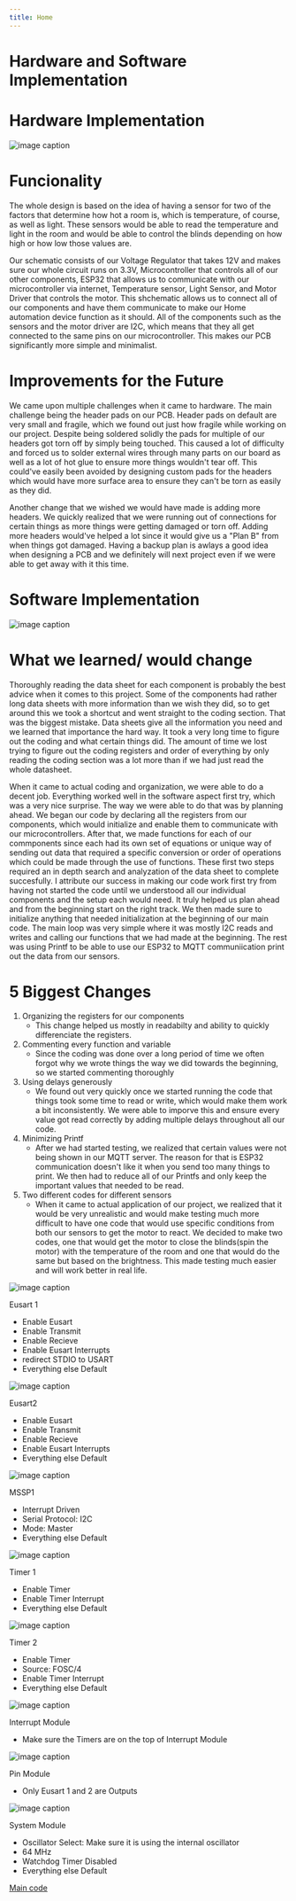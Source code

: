 ```yaml
---
title: Home 
---
```

 
# Hardware and Software Implementation

# Hardware Implementation

![image caption](https://github.com/EGR314-Team-305/Team305.github.io/blob/main/media/EGR%20314%20Team%20PCB%202.0%20UDV.png?raw=true)

# Funcionality

The whole design is based on the idea of having a sensor for two of the factors that determine how hot a room is, which is temperature, of course, as well as light. These sensors would be able to read the temperature and light in the room and would be able to control the blinds depending on how high or how low those values are. 

Our schematic consists of our Voltage Regulator that takes 12V and makes sure our whole circuit runs on 3.3V, Microcontroller that controls all of our other components, ESP32 that allows us to communicate with our microcontroller via internet, Temperature sensor, Light Sensor, and Motor Driver that controls the motor. This shchematic allows us to connect all of our components and have them communicate to make our Home automation device function as it should. All of the components such as the sensors and the motor driver are I2C, which means that they all get connected to the same pins on our microcontroller. This makes our PCB significantly more simple and minimalist. 

# Improvements for the Future

We came upon multiple challenges when it came to hardware. The main challenge being the header pads on our PCB. Header pads on default are very small and fragile, which we found out just how fragile while working on our project. Despite being soldered solidly the pads for multiple of our headers got torn off by simply being touched. This caused a lot of difficulty and forced us to solder external wires through many parts on our board as well as a lot of hot glue to ensure more things wouldn't tear off. This could've easily been avoided by designing custom pads for the headers which would have more surface area to ensure they can't be torn as easily as they did.

Another change that we wished we would have made is adding more headers. We quickly realized that we were running out of connections for certain things as more things were getting damaged or torn off. Adding more headers would've helped a lot since it would give us a "Plan B" from when things got damaged. Having a backup plan is awlays a good idea when designing a PCB and we definitely will next project even if we were able to get away with it this time. 

# Software Implementation

![image caption](https://github.com/EGR314-Team-305/Team305.github.io/blob/main/media/Software%20Proposal.png?raw=true)

# What we learned/ would change
Thoroughly reading the data sheet for each component is probably the best advice when it comes to this project. Some of the components had rather long data sheets with more information than we wish they did, so to get around this we took a shortcut and went straight to the coding section. That was the biggest mistake. Data sheets give all the information you need and we learned that importance the hard way. It took a very long time to figure out the coding and what certain things did. The amount of time we lost trying to figure out the coding registers and order of everything by only reading the coding section was a lot more than if we had just read the whole datasheet. 

When it came to actual coding and organization, we were able to do a decent job. Everything worked well in the software aspect first try, which was a very nice surprise. The way we were able to do that was by planning ahead. We began our code by declaring all the registers from our components, which would initialize and enable them to communicate with our microcontrollers. After that, we made functions for each of our commponents since each had its own set of equations or unique way of sending out data that required a specific conversion or order of operations which could be made through the use of functions. These first two steps required an in depth search and analyzation of the data sheet to complete succesfully. I attribute our success in making our code work first try from having not started the code until we understood all our individual components and the setup each would need. It truly helped us plan ahead and from the beginning start on the right track. We then made sure to initialize anything that needed initialization at the beginning of our main code. The main loop was very simple where it was mostly I2C reads and writes and calling our functions that we had made at the beginning. The rest was using Printf to be able to use our ESP32 to MQTT communiication print out the data from our sensors.

# 5 Biggest Changes
1. Organizing the registers for our components
   * This change helped us mostly in readabilty and ability to quickly differenciate the registers.
2. Commenting every function and variable
   * Since the coding was done over a long period of time we often forgot why we wrote things the way we did towards the beginning, so we started commenting thoroughly
3. Using delays generously
   * We found out very quickly once we started running the code that things took some time to read or write, which would make them work a bit inconsistently. We were able to imporve this and ensure every value got read correctly by adding multiple delays throughout all our code.
4. Minimizing Printf
   * After we had started testing, we realized that certain values were not being shown in our MQTT server. The reason for that is ESP32 communication doesn't like it when you send too many things to print. We then had to reduce all of our Printfs and only keep the important values that needed to be read.
5. Two different codes for different sensors
   * When it came to actual application of our project, we realized that it would be very unrealistic and would make testing much more difficult to have one code that would use specific conditions from both our sensors to get the motor to react. We decided to make two codes, one that would get the motor to close the blinds(spin the motor) with the temperature of the room and one that would do the same but based on the brightness. This made testing much easier and will work better in real life.
  
     
![image caption](https://github.com/EGR314-Team-305/Team305.github.io/blob/main/media/MPLABX-MCC-EUSART1.png?raw=true)

Eusart 1
* Enable Eusart
* Enable Transmit
* Enable Recieve
* Enable Eusart Interrupts
* redirect STDIO to USART
* Everything else Default
  

![image caption](https://github.com/EGR314-Team-305/Team305.github.io/blob/main/media/MPLABX-MCC-EUSART2.png?raw=true)

Eusart2
* Enable Eusart
* Enable Transmit
* Enable Recieve
* Enable Eusart Interrupts
* Everything else Default


![image caption](https://github.com/EGR314-Team-305/Team305.github.io/blob/main/media/MPLABX-MCC-MSSP1.png?raw=true)

MSSP1
* Interrupt Driven
* Serial Protocol: I2C
* Mode: Master
* Everything else Default
  

![image caption](https://github.com/EGR314-Team-305/Team305.github.io/blob/main/media/MPLABX-MCC-TMR1.png?raw=true)

Timer 1
* Enable Timer
* Enable Timer Interrupt
* Everything else Default


![image caption](https://github.com/EGR314-Team-305/Team305.github.io/blob/main/media/MPLABX-MCC-TMR2.png?raw=true)

Timer 2
* Enable Timer
* Source: FOSC/4
* Enable Timer Interrupt
* Everything else Default


![image caption](https://github.com/EGR314-Team-305/Team305.github.io/blob/main/media/MPLABX-MCC-Interrupt%20Module.png?raw=true)

Interrupt Module
* Make sure the Timers are on the top of Interrupt Module


![image caption](https://github.com/EGR314-Team-305/Team305.github.io/blob/main/media/MPLABX-MCC-Pin%20Module.png?raw=true)

Pin Module
* Only Eusart 1 and 2 are Outputs


![image caption](https://github.com/EGR314-Team-305/Team305.github.io/blob/main/media/MPLABX-MCC-System%20Module.png?raw=true)

System Module
* Oscillator Select: Make sure it is using the internal oscillator
* 64 MHz
* Watchdog Timer Disabled
* Everything else Default

[Main code](https://github.com/EGR314-Team-305/Team305.github.io/blob/main/Code/mainc.md)


